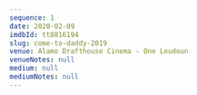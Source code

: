 ```yaml
---
sequence: 1
date: 2020-02-09
imdbId: tt8816194
slug: come-to-daddy-2019
venue: Alamo Drafthouse Cinema - One Loudoun
venueNotes: null
medium: null
mediumNotes: null
---
```


